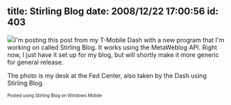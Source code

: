 title: Stirling Blog
date: 2008/12/22 17:00:56
id: 403
---
[![](http://www.s-church.net/journal_images/StirlingBlog/IMAGE_123.jpg)](http://www.s-church.net/journal_images/StirlingBlog/IMAGE_123.jpg)I'm posting this post from my T-Mobile Dash with a new program that I'm working on called Stirling Blog. It works using the MetaWeblog API. Right now, I just have it set up for my blog, but will shortly make it more generic for general release.

The photo is my desk at the Fed Center, also taken by the Dash using Stirling Blog.

<font size="1">Posted using Stirling Blog on Windows Mobile</font>